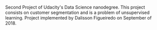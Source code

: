 Second Project of Udacity's Data Science nanodegree. This project consists
on customer segmentation and is a problem of unsupervised learning. Project
implemented by Dalisson Figueiredo on September of 2018.
